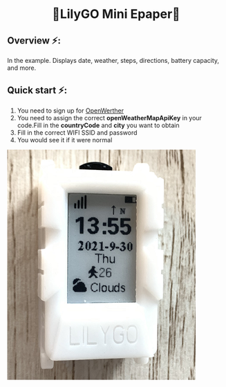 <h1 align = "center">🌟LilyGO Mini Epaper🌟</h1>

<h2 align = "left">Overview ⚡:</h2>
In the example. Displays date, weather, steps, directions, battery capacity, and more.

<h2 align = "left">Quick start ⚡:</h2>

1. You need to sign up for [OpenWerther](https://openweathermap.org/)
2. You need to assign the correct **openWeatherMapApiKey** in your code.Fill in the **countryCode** and **city** you want to obtain 
3. Fill in the correct WIFI SSID and password
4. You would see it if it were normal

![](../../image/Integration.png)

